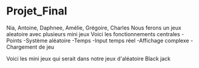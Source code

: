 # Projet_Final
Nia, Antoine, Daphnee, Amélie, Grégoire, Charles
Nous ferons un jeux aleatoire avec plusieurs mini jeux
Voici les fonctionnements centrales 
    -Points
    -Système aléatoire
    -Temps
    -Input temps réel
    -Affichage complexe
    -Chargement de jeu

Voici les mini jeux qui serait dans notre jeux d'aléatoire
    Black jack
    